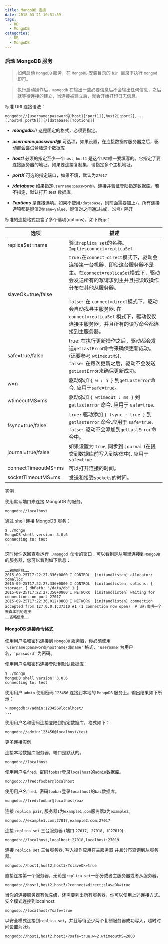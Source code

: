 ```yaml
---
title: MongoDB 连接
date: 2018-03-21 10:51:59
tags:
  - DB
  - MongoDB
categories:
  - DB
  - MongoDB
---
```


### 启动 MongoDB 服务

> 如何启动 `MongoDB` 服务，在 `MongoDB` 安装目录的 `bin `目录下执行 `mongod` 即可。

> 执行启动操作后，`mongodb` 在输出一些必要信息后不会输出任何信息，之后就等待连接的建立，当连接被建立后，就会开始打印日志信息。

标准 URI 连接语法：

```mongodb
mongodb://[username:password@]host1[:port1][,host2[:port2],...[,hostN[:portN]]][/[database][?options]]
```
* ***mongodb***:// 这是固定的格式，必须要指定。

* ***username:password@*** 可选项，如果设置，在连接数据库服务器之后，驱动都会尝试登陆这个数据库

* ***host1*** 必须的指定至少一个`host`, `host1` 是这个`URI`唯一要填写的。它指定了要连接服务器的地址。如果要连接复制集，请指定多个主机地址。

* ***portX*** 可选的指定端口，如果不填，默认为`27017`

* ***/database*** 如果指定`username:password@`，连接并验证登陆指定数据库。若不指定，默认打开 test 数据库。

* ***?options*** 是连接选项。如果不使用`/database`，则前面需要加上`/`。所有连接选项都是键值对`name=value`，键值对之间通过`&`或`;（分号）`隔开

标准的连接格式包含了多个选项(options)，如下所示：

|选项 				|描述
|-------------------|---------------------------------------------------
|replicaSet=name 	| 验证`replica set`的名称。 `Impliesconnect=replicaSet.`
|slaveOk=true/false | `true:`在`connect=direct`模式下，驱动会连接第一台机器，即使这台服务器不是主。在`connect=replicaSet`模式下，驱动会发送所有的写请求到主并且把读取操作分布在其他从服务器。 <br /><br /> `false:` 在 `connect=direct`模式下，驱动会自动找寻主服务器. 在`connect=replicaSet` 模式下，驱动仅仅连接主服务器，并且所有的读写命令都连接到主服务器。
|safe=true/false 	|true: 在执行更新操作之后，驱动都会发送`getLastErro`r命令来确保更新成功。(还要参考 `wtimeoutMS`). <br /> `false:` 在每次更新之后，驱动不会发送`getLastErro`r来确保更新成功。
|w=n 			|驱动添加 `{ w : n }` 到`getLastError`命令. 应用于`safe=true`。
|wtimeoutMS=ms 	|驱动添加 `{ wtimeout : ms }` 到 `getlasterror` 命令. 应用于 `safe=true`.
|fsync=true/false | `true:` 驱动添加 `{ fsync : true }` 到 `getlasterror` 命令.应用于 `safe=true`. <br /> `false:` 驱动不会添加到`getLastError`命令中。
|journal=true/false 	|如果设置为 `true`, 同步到 `journal` (在提交到数据库前写入到实体中). 应用于 `safe=true`
|connectTimeoutMS=ms 	|可以打开连接的时间。
|socketTimeoutMS=ms 	|发送和接受`sockets`的时间。

实例

使用默认端口来连接 MongoDB 的服务。
```mongodb
mongodb://localhost
```
通过 shell 连接 MongoDB 服务：
```mongodb
$ ./mongo
MongoDB shell version: 3.0.6
connecting to: test
...
```
这时候你返回查看运行 `./mongod `命令的窗口，可以看到是从哪里连接到`MongoDB`的服务器，您可以看到如下信息：
```mongodb
……省略信息……
2015-09-25T17:22:27.336+0800 I CONTROL  [initandlisten] allocator: tcmalloc
2015-09-25T17:22:27.336+0800 I CONTROL  [initandlisten] options: { storage: { dbPath: "/data/db" } }
2015-09-25T17:22:27.350+0800 I NETWORK  [initandlisten] waiting for connections on port 27017
2015-09-25T17:22:36.012+0800 I NETWORK  [initandlisten] connection accepted from 127.0.0.1:37310 #1 (1 connection now open)  # 该行表明一个来自本机的连接
……省略信息……
```

#### MongoDB 连接命令格式

使用用户名和密码连接到 `MongoDB` 服务器，你必须使用 `'username:password@hostname/dbname'` 格式，`'username'`为用户名，`'password'` 为密码。

使用用户名和密码连接登陆到默认数据库：
```mongodb
$ ./mongo
MongoDB shell version: 3.0.6
connecting to: test
```
使用用户 `admin` 使用密码 `123456` 连接到本地的 `MongoDB` 服务上。输出结果如下所示：
```mongodb
> mongodb://admin:123456@localhost/
...
```
使用用户名和密码连接登陆到指定数据库，格式如下：
```mongodb
mongodb://admin:123456@localhost/test
```
更多连接实例

连接本地数据库服务器，端口是默认的。
```mongodb
mongodb://localhost
```
使用用户名`fred，`密码`foobar`登录`localhost`的`admin`数据库。
```mongodb
mongodb://fred:foobar@localhost
```
使用用户名`fred，`密码`foobar`登录`localhost`的`baz`数据库。
```mongodb
mongodb://fred:foobar@localhost/baz
```
连接 `replica pair`, 服务器`1`为`example1.com`服务器`2`为`example2`。
```mongodb
mongodb://example1.com:27017,example2.com:27017
```
连接 `replica set` 三台服务器 (端口 `27017, 27018, 和27019`):
```mongodb
mongodb://localhost,localhost:27018,localhost:27019
```
连接 `replica set` 三台服务器, 写入操作应用在主服务器 并且分布查询到从服务器。
```mongodb
mongodb://host1,host2,host3/?slaveOk=true
```
直接连接第一个服务器，无论是`replica set`一部分或者主服务器或者从服务器。
```mongodb
mongodb://host1,host2,host3/?connect=direct;slaveOk=true
```
当你的连接服务器有优先级，还需要列出所有服务器，你可以使用上述连接方式。
安全模式连接到localhost:
```mongodb
mongodb://localhost/?safe=true
```

以安全模式连接到`replica set`，并且等待至少两个复制服务器成功写入，超时时间设置为`2秒`。
```mongodb
mongodb://host1,host2,host3/?safe=true;w=2;wtimeoutMS=2000
```